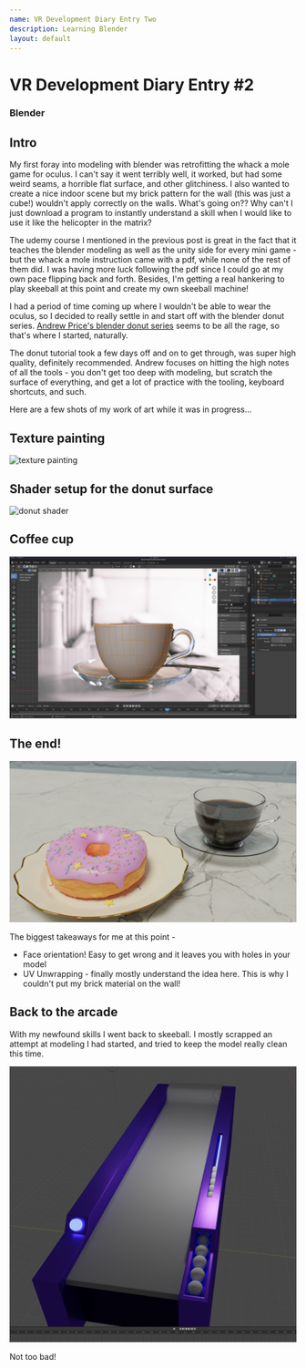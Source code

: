 ```yaml
---
name: VR Development Diary Entry Two
description: Learning Blender
layout: default
---
```


# VR Development Diary Entry #2
### Blender

## Intro

My first foray into modeling with blender was retrofitting the whack a mole game for oculus. I can't say it went terribly well, it worked, but had some weird seams, a horrible flat surface, and other glitchiness. I also wanted to create a nice indoor scene but my brick pattern for the wall (this was just a cube!) wouldn't apply correctly on the walls. What's going on?? Why can't I just download a program to instantly understand a skill when I would like to use it like the helicopter in the matrix? 

The udemy course I mentioned in the previous post is great in the fact that it teaches the blender modeling as well as the unity side for every mini game - but the whack a mole instruction came with a pdf, while none of the rest of them did. I was having more luck following the pdf since I could go at my own pace flipping back and forth. Besides, I'm getting a real hankering to play skeeball at this point and create my own skeeball machine!

I had a period of time coming up where I wouldn't be able to wear the oculus, so I decided to really settle in and start off with the blender donut series. [Andrew Price's blender donut series](https://www.youtube.com/watch?v=TPrnSACiTJ4) seems to be all the rage, so that's where I started, naturally.

The donut tutorial took a few days off and on to get through, was super high quality, definitely recommended. Andrew focuses on hitting the high notes of all the tools - you don't get too deep with modeling, but scratch the surface of everything, and get a lot of practice with the tooling, keyboard shortcuts, and such.

Here are a few shots of my work of art while it was in progress...

## Texture painting
![texture painting](/assets/vr/texture-painting.png)

## Shader setup for the donut surface
![donut shader](/assets/vr/donut-shader.png)

## Coffee cup
![coffee cup](/assets/vr/coffee-cup.png)

## The end!
![fin](/assets/vr/final-wide.png)

The biggest takeaways for me at this point -
* Face orientation! Easy to get wrong and it leaves you with holes in your model
* UV Unwrapping - finally mostly understand the idea here. This is why I couldn't put my brick material on the wall!

## Back to the arcade

With my newfound skills I went back to skeeball. I mostly scrapped an attempt at modeling I had started, and tried to keep the model really clean this time.

![skeeball](/assets/vr/skeeball-machine.png)

Not too bad! 